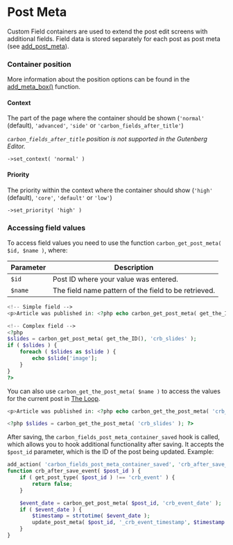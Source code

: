 # Post Meta

Custom Field containers are used to extend the post edit screens with additional fields. Field data is stored separately for each post as post meta (see [add_post_meta](http://codex.wordpress.org/Function_Reference/add_post_meta)).

### Container position

More information about the position options can be found in the [add_meta_box()](https://codex.wordpress.org/Function_Reference/add_meta_box) function.

#### Context

The part of the page where the container should be shown (`'normal'` (default), `'advanced'`, `'side'` or `'carbon_fields_after_title'`)

*`carbon_fields_after_title` position is not supported in the Gutenberg Editor.*

`->set_context( 'normal' )`

#### Priority

The priority within the context where the container should show (`'high'` (default), `'core'`, `'default'` or `'low'`)

`->set_priority( 'high' )`

### Accessing field values

To access field values you need to use the function `carbon_get_post_meta( $id, $name )`, where:

| Parameter            | Description                                                                         |
| -------------------- | ----------------------------------------------------------------------------------- |
| `$id`                | Post ID where your value was entered.                                               |
| `$name`              | The field name pattern of the field to be retrieved.                                              |

```php
<!-- Simple field -->
<p>Article was published in: <?php echo carbon_get_post_meta( get_the_ID(), 'crb_location' ); ?></p>

<!-- Complex field -->
<?php
$slides = carbon_get_post_meta( get_the_ID(), 'crb_slides' );
if ( $slides ) {
    foreach ( $slides as $slide ) {
        echo $slide['image'];
    }
}
?>
```

You can also use `carbon_get_the_post_meta( $name )` to access the values for the current post in [The Loop](http://codex.wordpress.org/The_Loop).

```php
<p>Article was published in: <?php echo carbon_get_the_post_meta( 'crb_location' ); ?></p>

<?php $slides = carbon_get_the_post_meta( 'crb_slides' ); ?>
```

After saving, the `carbon_fields_post_meta_container_saved` hook is called, which allows you to hook additional functionality after saving. It accepts the `$post_id` parameter, which is the ID of the post being updated. Example:

```php
add_action( 'carbon_fields_post_meta_container_saved', 'crb_after_save_event' );
function crb_after_save_event( $post_id ) {
    if ( get_post_type( $post_id ) !== 'crb_event' ) {
        return false;
    }

    $event_date = carbon_get_post_meta( $post_id, 'crb_event_date' );
    if ( $event_date ) {
        $timestamp = strtotime( $event_date );
        update_post_meta( $post_id, '_crb_event_timestamp', $timestamp );
    }
}
```
